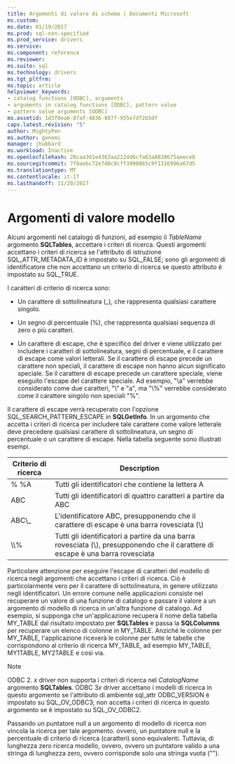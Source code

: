 ```yaml
---
title: Argomenti di valore di schema | Documenti Microsoft
ms.custom: 
ms.date: 01/19/2017
ms.prod: sql-non-specified
ms.prod_service: drivers
ms.service: 
ms.component: reference
ms.reviewer: 
ms.suite: sql
ms.technology: drivers
ms.tgt_pltfrm: 
ms.topic: article
helpviewer_keywords:
- catalog functions [ODBC], arguments
- arguments in catalog functions [ODBC], pattern value
- pattern value arguments [ODBC]
ms.assetid: 1d3f0ea6-87af-4836-807f-955e7df2b5df
caps.latest.revision: "5"
author: MightyPen
ms.author: genemi
manager: jhubbard
ms.workload: Inactive
ms.openlocfilehash: 28caa361e4363aa2224d6cfa63a8830675aeece8
ms.sourcegitcommit: 7f8aebc72e7d0c8cff3990865c9f1316996a67d5
ms.translationtype: MT
ms.contentlocale: it-IT
ms.lasthandoff: 11/20/2017
---
```

# <a name="pattern-value-arguments"></a>Argomenti di valore modello
Alcuni argomenti nel catalogo di funzioni, ad esempio il *TableName* argomento **SQLTables**, accettare i criteri di ricerca. Questi argomenti accettano i criteri di ricerca se l'attributo di istruzione SQL_ATTR_METADATA_ID è impostato su SQL_FALSE; sono gli argomenti di identificatore che non accettano un criterio di ricerca se questo attributo è impostato su SQL_TRUE.  
  
 I caratteri di criterio di ricerca sono:  
  
-   Un carattere di sottolineatura (_), che rappresenta qualsiasi carattere singolo.  
  
-   Un segno di percentuale (%), che rappresenta qualsiasi sequenza di zero o più caratteri.  
  
-   Un carattere di escape, che è specifico del driver e viene utilizzato per includere i caratteri di sottolineatura, segni di percentuale, e il carattere di escape come valori letterali. Se il carattere di escape precede un carattere non speciali, il carattere di escape non hanno alcun significato speciale. Se il carattere di escape precede un carattere speciale, viene eseguito l'escape del carattere speciale. Ad esempio, "\a" verrebbe considerato come due caratteri, "\\" e "a", ma "\\%" verrebbe considerato come il carattere singolo non speciali "%".  
  
 Il carattere di escape verrà recuperato con l'opzione SQL_SEARCH_PATTERN_ESCAPE in **SQLGetInfo**. In un argomento che accetta i criteri di ricerca per includere tale carattere come valore letterale deve precedere qualsiasi carattere di sottolineatura, un segno di percentuale o un carattere di escape. Nella tabella seguente sono illustrati esempi.  
  
|Criterio di ricerca|Description|  
|--------------------|-----------------|  
|% %A|Tutti gli identificatori che contiene la lettera A|  
|ABC|Tutti gli identificatori di quattro caratteri a partire da ABC|  
|ABC\\_|L'identificatore ABC, presupponendo che il carattere di escape è una barra rovesciata (\\)|  
|\\\\%|Tutti gli identificatori a partire da una barra rovesciata (\\), presupponendo che il carattere di escape è una barra rovesciata|  
  
 Particolare attenzione per eseguire l'escape di caratteri del modello di ricerca negli argomenti che accettano i criteri di ricerca. Ciò è particolarmente vero per il carattere di sottolineatura, in genere utilizzato negli identificatori. Un errore comune nelle applicazioni consiste nel recuperare un valore di una funzione di catalogo e passare il valore a un argomento di modello di ricerca in un'altra funzione di catalogo. Ad esempio, si supponga che un'applicazione recupera il nome della tabella MY_TABLE dal risultato impostato per **SQLTables** e passa la **SQLColumns** per recuperare un elenco di colonne in MY_TABLE. Anziché le colonne per MY_TABLE, l'applicazione riceverà le colonne per tutte le tabelle che corrispondono al criterio di ricerca MY_TABLE, ad esempio MY_TABLE, MY1TABLE, MY2TABLE e così via.  
  
> [!NOTE]  
>  ODBC 2. *x* driver non supporta i criteri di ricerca nel *CatalogName* argomento **SQLTables**. ODBC 3*x* driver accettano i modelli di ricerca in questo argomento se l'attributo di ambiente sql_attr ODBC_VERSION è impostato su SQL_OV_ODBC3; non accetta i criteri di ricerca in questo argomento se è impostato su SQL_OV_ODBC2.  
  
 Passando un puntatore null a un argomento di modello di ricerca non vincola la ricerca per tale argomento. ovvero, un puntatore null e la percentuale di criterio di ricerca (caratteri) sono equivalenti. Tuttavia, di lunghezza zero ricerca modello, ovvero, ovvero un puntatore valido a una stringa di lunghezza zero, ovvero corrisponde solo una stringa vuota ("").
